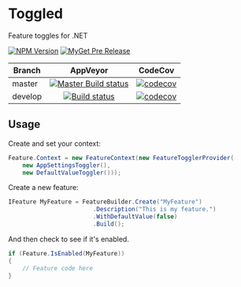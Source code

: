 Toggled
=======
Feature toggles for .NET

[![NPM Version](https://img.shields.io/nuget/v/Toggled.svg)](https://www.nuget.org/packages/Toggled/) [![MyGet Pre Release](https://img.shields.io/myget/johnduhart-nuget-ci/vpre/Toggled.svg?maxAge=2592000)](https://www.myget.org/feed/johnduhart-nuget-ci/package/nuget/Toggled)

|Branch|AppVeyor|CodeCov|
|------|:--------:|:------:|
|master|[![Master Build status](https://ci.appveyor.com/api/projects/status/sgd8juq9pitr2o8l/branch/master?svg=true)](https://ci.appveyor.com/project/johnduhart/toggled/branch/master)|[![codecov](https://codecov.io/gh/johnduhart/toggled/branch/master/graph/badge.svg)](https://codecov.io/gh/johnduhart/toggled)|
|develop |[![Build status](https://ci.appveyor.com/api/projects/status/sgd8juq9pitr2o8l/branch/develop?svg=true)](https://ci.appveyor.com/project/johnduhart/toggled/branch/master)|[![codecov](https://codecov.io/gh/johnduhart/toggled/branch/develop/graph/badge.svg)](https://codecov.io/gh/johnduhart/toggled)|

## Usage
Create and set your context:

```csharp
Feature.Context = new FeatureContext(new FeatureTogglerProvider(
	new AppSettingsToggler(),
	new DefaultValueToggler()));
```

Create a new feature:

```csharp
IFeature MyFeature = FeatureBuilder.Create("MyFeature")
						.Description("This is my feature.")
						.WithDefaultValue(false)
						.Build();
```

And then check to see if it's enabled.

```csharp
if (Feature.IsEnabled(MyFeature))
{
	// Feature code here
}
```
